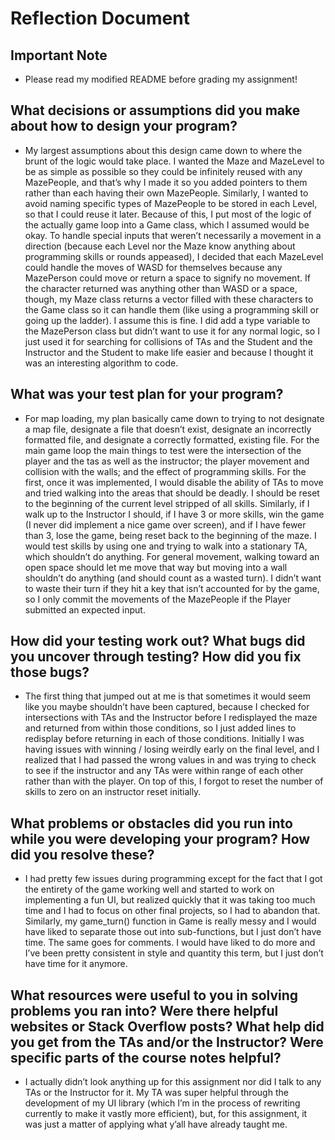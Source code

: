 # Reflection Document



## Important Note

  - Please read my modified README before grading my assignment!



## What decisions or assumptions did you make about how to design your program?

  - My largest assumptions about this design came down to where the brunt of the logic would take place. I wanted the Maze and MazeLevel to be as simple as possible so they could be infinitely reused with any MazePeople, and that’s why I made it so you added pointers to them rather than each having their own MazePeople. Similarly, I wanted to avoid naming specific types of MazePeople to be stored in each Level, so that I could reuse it later. Because of this, I put most of the logic of the actually game loop into a Game class, which I assumed would be okay. To handle special inputs that weren’t necessarily a movement in a direction (because each Level nor the Maze know anything about programming skills or rounds appeased), I decided that each MazeLevel could handle the moves of WASD for themselves because any MazePerson could move or return a space to signify no movement. If the character returned was anything other than WASD or a space, though, my Maze class returns a vector filled with these characters to the Game class so it can handle them (like using a programming skill or going up the ladder). I assume this is fine. I did add a type variable to the MazePerson class but didn’t want to use it for any normal logic, so I just used it for searching for collisions of TAs and the Student and the Instructor and the Student to make life easier and because I thought it was an interesting algorithm to code.



## What was your test plan for your program?

  - For map loading, my plan basically came down to trying to not designate a map file, designate a file that doesn’t exist, designate an incorrectly formatted file, and designate a correctly formatted, existing file. For the main game loop the main things to test were the intersection of the player and the tas as well as the instructor; the player movement and collision with the walls; and the effect of programming skills. For the first, once it was implemented, I would disable the ability of TAs to move and tried walking into the areas that should be deadly. I should be reset to the beginning of the current level stripped of all skills. Similarly, if I walk up to the Instructor I should, if I have 3 or more skills, win the game (I never did implement a nice game over screen), and if I have fewer than 3, lose the game, being reset back to the beginning of the maze. I would test skills by using one and trying to walk into a stationary TA, which shouldn’t do anything. For general movement, walking toward an open space should let me move that way but moving into a wall shouldn’t do anything (and should count as a wasted turn). I didn’t want to waste their turn if they hit a key that isn’t accounted for by the game, so I only commit the movements of the MazePeople if the Player submitted an expected input.



## How did your testing work out? What bugs did you uncover through testing? How did you fix those bugs?

  - The first thing that jumped out at me is that sometimes it would seem like you maybe shouldn’t have been captured, because I checked for intersections with TAs and the Instructor before I redisplayed the maze and returned from within those conditions, so I just added lines to redisplay before returning in each of those conditions. Initially I was having issues with winning / losing weirdly early on the final level, and I realized that I had passed the wrong values in and was trying to check to see if the instructor and any TAs were within range of each other rather than with the player. On top of this, I forgot to reset the number of skills to zero on an instructor reset initially.



## What problems or obstacles did you run into while you were developing your program? How did you resolve these?

  - I had pretty few issues during programming except for the fact that I got the entirety of the game working well and started to work on implementing a fun UI, but realized quickly that it was taking too much time and I had to focus on other final projects, so I had to abandon that. Similarly, my game_turn() function in Game is really messy and I would have liked to separate those out into sub-functions, but I just don’t have time. The same goes for comments. I would have liked to do more and I’ve been pretty consistent in style and quantity this term, but I just don’t have time for it anymore.



## What resources were useful to you in solving problems you ran into? Were there helpful websites or Stack Overflow posts? What help did you get from the TAs and/or the Instructor? Were specific parts of the course notes helpful?

  - I actually didn’t look anything up for this assignment nor did I talk to any TAs or the Instructor for it. My TA was super helpful through the development of my UI library (which I’m in the process of rewriting currently to make it vastly more efficient), but, for this assignment, it was just a matter of applying what y’all have already taught me.
